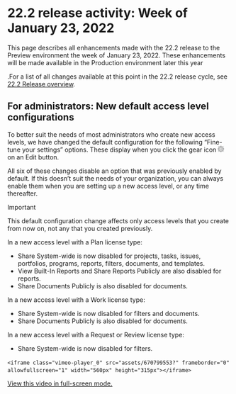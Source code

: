 

# 22.2 release activity:&nbsp;Week of January 23, 2022

This page describes all enhancements made with the 22.2 release to the Preview environment the week of January 23, 2022. These enhancements will be made available in the Production environment later this year

<!--
<MadCap:conditionalText data-mc-conditions="QuicksilverOrClassic.Draft mode">
the week of October 4, 2021
</MadCap:conditionalText>
-->

.For a list of all changes available at this point in the 22.2 release cycle, see [22.2 Release overview](../../../product-announcements/product-releases/22.2-release-activity/22-2-release-overview.md).

## For administrators: New default access level configurations

To better suit the needs of most administrators who create new access levels, we have changed the default configuration for the following “Fine-tune your settings” options. These display when you click the gear icon ![](assets/gear-icon-in-access-levels.png) on an Edit button.

All six of these changes disable an option that was previously enabled by default. If this doesn’t suit the needs of your organization, you can always enable them when you are setting up a new access level, or any time thereafter.

>[!IMPORTANT]
>
>This default configuration change affects only access levels that you create from now on, not any that you created previously.

In a new access level with a Plan license type:

* Share System-wide is now disabled for projects, tasks, issues, portfolios, programs, reports, filters, documents, and templates.
* View Built-In Reports and Share Reports Publicly are also disabled for reports.
* Share Documents Publicly is also disabled for documents.

In a new access level with a Work license type:

* Share System-wide is now disabled for filters and documents.
* Share Documents Publicly is also disabled for documents.

In a new access level with a Request or Review license type:

* Share System-wide is now disabled for filters.

```<iframe class="vimeo-player_0" src="assets/670799553?" frameborder="0" allowfullscreen="1" width="560px" height="315px"></iframe>```

[View this video in full-screen mode.](https://vimeo.com/670799553/3446ee44df) 
